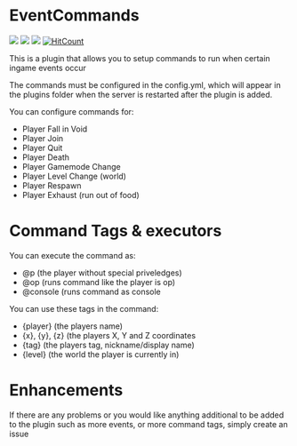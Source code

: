 # EventCommands
[![](https://poggit.pmmp.io/shield.state/EventCommands)](https://poggit.pmmp.io/p/EventCommands)
[![](https://poggit.pmmp.io/shield.api/EventCommands)](https://poggit.pmmp.io/p/EventCommands)
[![](https://poggit.pmmp.io/shield.dl.total/EventCommands)](https://poggit.pmmp.io/p/EventCommands)
[![HitCount](http://hits.dwyl.io/Zedstar16/EventCommands.svg)](http://hits.dwyl.io/Zedstar16/EventCommands)

This is a plugin that allows you to setup commands to run when certain ingame events occur

The commands must be configured in the config.yml, which will appear in the plugins folder when the server is restarted after the plugin is added.

You can configure commands for:
- Player Fall in Void
- Player Join
- Player Quit
- Player Death
- Player Gamemode Change
- Player Level Change (world)
- Player Respawn
- Player Exhaust (run out of food)


# Command Tags & executors

 You can execute the command as:

- @p (the player without special priveledges)
- @op (runs command like the player is op)
- @console (runs command as console

 You can use these tags in the command:

- {player} (the players name)
- {x}, {y}, {z} (the players X, Y and Z coordinates
- {tag} (the players tag, nickname/display name)
- {level} (the world the player is currently in)
 
# Enhancements

If there are any problems or you would like anything additional to be added to the plugin such as more events, or more command tags, 
simply create an issue
